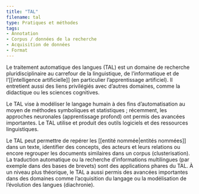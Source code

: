 ```yaml
---
title: "TAL"
filename: tal
type: Pratiques et méthodes
tags:
- Annotation
- Corpus / données de la recherche
- Acquisition de données
- Format
---
```


Le traitement automatique des langues (TAL) est un domaine de recherche pluridisciplinaire au carrefour de la linguistique, de l’informatique et de l’[[intelligence artificielle]] (en particulier l’apprentissage artificiel). Il entretient aussi des liens privilégiés avec d’autres domaines, comme la didactique ou les sciences cognitives.

Le TAL vise à modéliser le langage humain à des fins d’automatisation au moyen de méthodes symboliques et statistiques ; récemment, les approches neuronales (apprentissage profond) ont permis des avancées importantes. Le TAL utilise et produit des outils logiciels et des ressources linguistiques.

Le TAL peut permettre de repérer les [[entité nommée|entités nommées]] dans un texte, identifier des concepts, des acteurs et leurs relations ou encore regrouper les documents similaires dans un corpus (clusterisation). La traduction automatique ou la recherche d’informations multilingues (par exemple dans des bases de brevets) sont des applications phares du TAL. À un niveau plus théorique, le TAL a aussi permis des avancées importantes dans des domaines comme l’acquisition du langage ou la modélisation de l’évolution des langues (diachronie).

